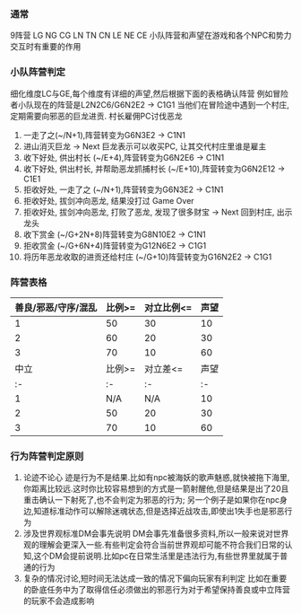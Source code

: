 ### 通常 ###  
9阵营
LG NG CG
LN TN CN
LE NE CE
小队阵营和声望在游戏和各个NPC和势力交互时有重要的作用

### 小队阵营判定 ###  
细化维度LC与GE,每个维度有详细的声望,然后根据下面的表格确认阵营
例如冒险者小队现在的阵营是L2N2C6/G6N2E2 -> C1G1
当他们在冒险途中遇到一个村庄,定期需要向邪恶的巨龙进贡. 村长雇佣PC讨伐恶龙
1. 一走了之(~/N+1),阵营转变为G6N3E2 -> C1N1
2. 进山消灭巨龙 -> Next
巨龙表示可以收买PC, 让其交代村庄里谁是雇主
1. 收下好处, 供出村长 (~/E+4),阵营转变为G6N2E6 -> C1N1
2. 收下好处, 供出村长, 并帮助恶龙抓捕村长 (~/E+10),阵营转变为G6N2E12 -> C1E1
3. 拒收好处, 一走了之 (~/N+1),阵营转变为G6N3E2 -> C1N1
4. 拒收好处, 拔剑冲向恶龙, 结果没打过 Game Over
5. 拒收好处, 拔剑冲向恶龙, 打败了恶龙, 发现了很多财宝 -> Next
回到村庄, 出示龙头
1. 收下赏金 (~/G+2N+8)阵营转变为G8N10E2 -> C1N1
2. 拒收赏金 (~/G+6N+4)阵营转变为G12N6E2 -> C1G1
3. 将历年恶龙收取的进贡还给村庄 (~/G+10)阵营转变为G16N2E2 -> C1G1

### 阵营表格 ###  
|善良/邪恶/守序/混乱|比例>=|对立比例<=|声望|
|:-|:-|:-|:-|
|1|50|30|10|
|2|60|20|30|
|3|70|10|60|
|中立|比例>=|对立差<=|声望|
|:-|:-|:-|:-|
|1|N/A|N/A|10|
|2|50|20|30|
|3|70|10|60|

### 行为阵营判定原则 ###  
1. 论迹不论心
迹是行为不是结果.比如有npc被海妖的歌声魅惑,就快被拖下海里,你距离比较远.这时你比较容易想到的方式是一箭射醒他,但是结果是出了20且重击确认一下射死了,也不会判定为邪恶的行为;
另一个例子是如果你在npc身边,知道标准动作可以解除迷魂状态,但是选择近战攻击,即使出1失手也是邪恶行为
2. 涉及世界观标准DM会事先说明
DM会事先准备很多资料,所以一般来说对世界观的理解会更深入一些.有些判定会符合当前世界观却可能不符合我们日常的认知,这个DM会提前说明.比如pc在日常生活里是违法行为,有些世界里就属于普通的行为
3. 复杂的情况讨论,短时间无法达成一致的情况下偏向玩家有利判定
比如在重要的卧底任务中为了取得信任必须做出的邪恶行为对于希望保持善良或中立阵营的玩家不会造成影响

